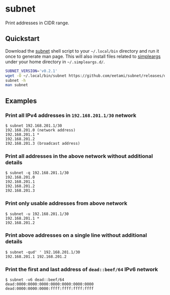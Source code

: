 # subnet

Print addresses in CIDR range.

## Quickstart

Download the [subnet](https://github.com/eetami/subnet/releases/latest) shell script
to your `~/.local/bin` directory and run it once to generate man page. This will also
install files related to [simpleargs](https://github.com/laurivan/simpleargs) under
your home directory in `~/.simpleargs.d/`.

```bash
SUBNET_VERSION='v0.2.1'
wget -O ~/.local/bin/subnet https://github.com/eetami/subnet/releases/download/${SUBNET_VERSION}/subnet
subnet -h
man subnet
```

## Examples

### Print all IPv4 addresses in `192.168.201.1/30` network

```console
$ subnet 192.168.201.1/30
192.168.201.0 (network address)
192.168.201.1 *
192.168.201.2
192.168.201.3 (broadcast address)
```

### Print all addresses in the above network without additional details

```console
$ subnet -q 192.168.201.1/30
192.168.201.0
192.168.201.1
192.168.201.2
192.168.201.3
```

### Print only usable addresses from above network

```console
$ subnet -u 192.168.201.1/30
192.168.201.1 *
192.168.201.2
```

### Print above addresses on a single line without additional details

```console
$ subnet -qud' ' 192.168.201.1/30
192.168.201.1 192.168.201.2
```

### Print the first and last address of `dead::beef/64` IPv6 network

```console
$ subnet -v6 dead::beef/64
dead:0000:0000:0000:0000:0000:0000:0000
dead:0000:0000:0000:ffff:ffff:ffff:ffff
```
